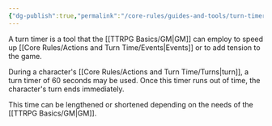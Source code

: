 ```yaml
---
{"dg-publish":true,"permalink":"/core-rules/guides-and-tools/turn-timer/"}
---
```


A turn timer is a tool that the [[TTRPG Basics/GM\|GM]] can employ to speed up [[Core Rules/Actions and Turn Time/Events\|Events]] or to add tension to the game.

During a character's [[Core Rules/Actions and Turn Time/Turns\|turn]], a turn timer of 60 seconds may be used. Once this timer runs out of time, the character's turn ends immediately.

This time can be lengthened or shortened depending on the needs of the [[TTRPG Basics/GM\|GM]].